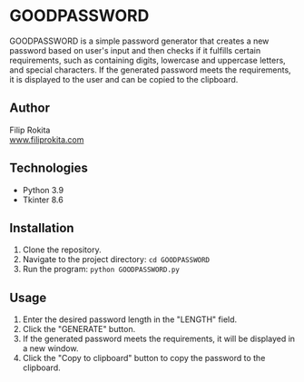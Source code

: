 # GOODPASSWORD
GOODPASSWORD is a simple password generator that creates a new password based on user's input and then checks if it fulfills certain requirements, such as containing digits, lowercase and uppercase letters, and special characters. If the generated password meets the requirements, it is displayed to the user and can be copied to the clipboard.

## Author
Filip Rokita </br>
www.filiprokita.com

## Technologies
- Python 3.9
- Tkinter 8.6

## Installation
1. Clone the repository.
2. Navigate to the project directory: `cd GOODPASSWORD`
3. Run the program: `python GOODPASSWORD.py`

## Usage
1. Enter the desired password length in the "LENGTH" field.
2. Click the "GENERATE" button.
3. If the generated password meets the requirements, it will be displayed in a new window.
4. Click the "Copy to clipboard" button to copy the password to the clipboard.

